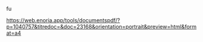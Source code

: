 fu


https://web.enoria.app/tools/documentspdf/?p=1040757&titredoc=&doc=23168&orientation=portrait&preview=html&format=a4
